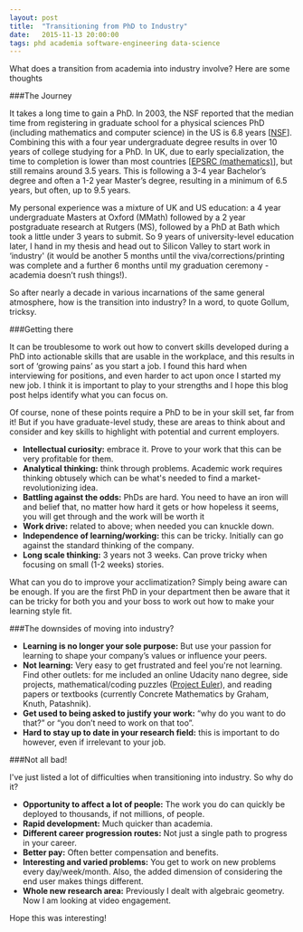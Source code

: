 ```yaml
---
layout: post
title:  "Transitioning from PhD to Industry"
date:   2015-11-13 20:00:00
tags: phd academia software-engineering data-science
---
```


What does a transition from academia into industry involve? Here are some thoughts 

###The Journey

It takes a long time to gain a PhD. In 2003, the NSF reported that the median time from registering in graduate school for a physical sciences PhD (including mathematics and computer science) in the US is 6.8 years [[NSF](http://www.nsf.gov/statistics/infbrief/nsf06312/nsf06312.pdf)]. Combining this with a four year undergraduate degree results in over 10 years of college studying for a PhD. In UK, due to early specialization, the time to completion is lower than most countries [[EPSRC (mathematics)](https://www.epsrc.ac.uk/newsevents/pubs/epsrc-mathematical-sciences-programme-action-plan-international-review-of-mathematics/)], but still remains around 3.5 years. This is following a 3-4 year Bachelor’s degree and often a 1-2 year Master’s degree, resulting in a minimum of 6.5 years, but often, up to 9.5 years.

My personal experience was a mixture of UK and US education: a 4 year undergraduate Masters at Oxford (MMath) followed by a 2 year postgraduate research at Rutgers (MS), followed by a PhD at Bath which took a little under 3 years to submit. So 9 years of university-level education later, I hand in my thesis and head out to Silicon Valley to start work in ‘industry' (it would be another 5 months until the viva/corrections/printing was complete and a further 6 months until my graduation ceremony - academia doesn’t rush things!).

So after nearly a decade in various incarnations of the same general atmosphere, how is the transition into industry? In a word, to quote Gollum, tricksy.

###Getting there

It can be troublesome to work out how to convert skills developed during a PhD into actionable skills that are usable in the workplace, and this results in sort of ‘growing pains’ as you start a job. I found this hard when interviewing for positions, and even harder to act upon once I started my new job. I think it is important to play to your strengths and I hope this blog post helps identify what you can focus on.

Of course, none of these points require a PhD to be in your skill set, far from it! But if you have graduate-level study, these are areas to think about and consider and key skills to highlight with potential and current employers.

* **Intellectual curiosity:** embrace it. Prove to your work that this can be very profitable for them.
* **Analytical thinking:** think through problems. Academic work requires thinking obtusely which can be what's needed to find a market-revolutionizing idea.
* **Battling against the odds:** PhDs are hard. You need to have an iron will and belief that, no matter how hard it gets or how hopeless it seems, you will get through and the work will be worth it
* **Work drive:** related to above; when needed you can knuckle down.
* **Independence of learning/working:** this can be tricky. Initially can go against the standard thinking of the company.
* **Long scale thinking:** 3 years not 3 weeks. Can prove tricky when focusing on small (1-2 weeks) stories.

What can you do to improve your acclimatization? Simply being aware can be enough. If you are the first PhD in your department then be aware that it can be tricky for both you and your boss to work out how to make your learning style fit.

###The downsides of moving into industry?

* **Learning is no longer your sole purpose:** But use your passion for learning to shape your company’s values or influence your peers. 
* **Not learning:** Very easy to get frustrated and feel you're not learning. Find other outlets: for me included an online Udacity nano degree, side projects, mathematical/coding puzzles ([Project Euler](http://www.projecteuler.net)), and reading papers or textbooks (currently Concrete Mathematics by Graham, Knuth, Patashnik). 
* **Get used to being asked to justify your work:** “why do you want to do that?” or “you don’t need to work on that too”. 
* **Hard to stay up to date in your research field:** this is important to do however, even if irrelevant to your job.


###Not all bad!

I've just listed a lot of difficulties when transitioning into industry. So why do it? 

* **Opportunity to affect a lot of people:** The work you do can quickly be deployed to thousands, if not millions, of people.
* **Rapid development:** Much quicker than academia.
* **Different career progression routes:** Not just a single path to progress in your career.
* **Better pay:** Often better compensation and benefits.
* **Interesting and varied problems:** You get to work on new problems every day/week/month. Also, the added dimension of considering the end user makes things different.
* **Whole new research area:** Previously I dealt with algebraic geometry. Now I am looking at video engagement. 


Hope this was interesting! 


